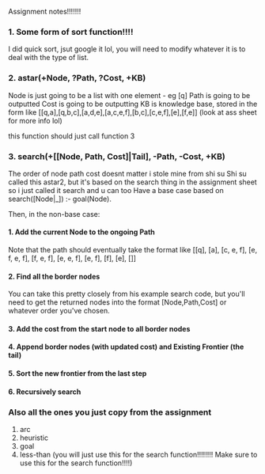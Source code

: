 Assignment notes!!!!!!!
### 1. Some form of sort function!!!!
I did quick sort, jsut google it lol, you will need to modify whatever it is to deal with the type of list.

### 2. astar(+Node, ?Path, ?Cost, +KB)
Node is just going to be a list with one element - eg [q]
Path is going to be outputted 
Cost is going to be outputting
KB is knowledge base, stored in the form like [[q,a],[q,b,c],[a,d,e],[a,c,e,f],[b,c],[c,e,f],[e],[f,e]]
(look at ass sheet for more info lol)

this function should just call function 3

### 3. search(+[[Node, Path, Cost]|Tail], -Path, -Cost, +KB)
The order of node path cost doesnt matter i stole mine from shi su
Shi su called this astar2, but it's based on the search thing in the assignment sheet so i just called it search and u can too
Have a base case based on search([Node|_]) :- goal(Node).

Then, in the non-base case:

#### 1. Add the current Node to the ongoing Path 
Note that the path should eventually take the format like [[q], [a], [c, e, f], [e, f, e, f], [f, e, f], [e, e, f], [e, f], [f], [e], []]

#### 2. Find all the border nodes
You can take this pretty closely from his example search code, but you'll need to get the returned nodes into the format [Node,Path,Cost] or whatever order you've chosen.

#### 3. Add the cost from the start node to all border nodes

#### 4. Append border nodes (with updated cost) and Existing Frontier (the tail)

#### 5. Sort the new frontier from the last step

#### 6. Recursively search


### Also all the ones you just copy from the assignment
1. arc
2. heuristic
3. goal
4. less-than (you will just use this for the search function!!!!!!!! Make sure to use this for the search function!!!!) 
